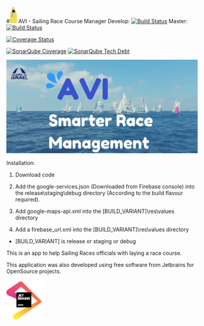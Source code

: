 #![alt tag](https://raw.githubusercontent.com/aayaffe/SailingRaceCourseManager/master/app/src/main/res/drawable/managergold.png?token=ACtzsiSB2DCgb66JeZURu0c9fvwhkH6xks5XJR2EwA%3D%3D) AVI - Sailing Race Course Manager
Develop: [![Build Status](https://travis-ci.org/aayaffe/SailingRaceCourseManager.svg?branch=develop)](https://travis-ci.org/aayaffe/SailingRaceCourseManager)
Master: [![Build Status](https://travis-ci.org/aayaffe/SailingRaceCourseManager.svg?branch=master)](https://travis-ci.org/aayaffe/SailingRaceCourseManager)

[![Coverage Status](https://coveralls.io/repos/github/aayaffe/SailingRaceCourseManager/badge.svg?branch=master)](https://coveralls.io/github/aayaffe/SailingRaceCourseManager?branch=master)

 [![SonarQube Coverage](https://img.shields.io/sonar/http/www.sonarqube.com/AVI:master/coverage.svg?label=SonarQubeCoverage)]()
 [![SonarQube Tech Debt](https://img.shields.io/sonar/http/www.sonarqube.com/AVI:master/tech_debt.svg)]()

![alt tag](https://raw.githubusercontent.com/aayaffe/SailingRaceCourseManager/master/Banner.png?token=ACtzsozA--o3IXB_F9GhcaP8f3wUw3Rjks5XJR75wA%3D%3D)


Installation:

1. Download code

2. Add the google-services.json (Downloaded from Firebase console) into the release\staging\debug directory (According to the build flavour required).

3. Add google-maps-api.xml into the [BUILD_VARIANT]\res\values directory

4. Add a firebase_url.xml into the [BUILD_VARIANT]\res\values directory

* [BUILD_VARIANT] is release or staging or debug

This is an app to help Sailing Races officials with laying a race course.

This application was also developed using free software from Jetbrains for OpenSource projects.

<img src="https://raw.githubusercontent.com/aayaffe/SailingRaceCourseManager/master/jetbrains.png" width="100">
